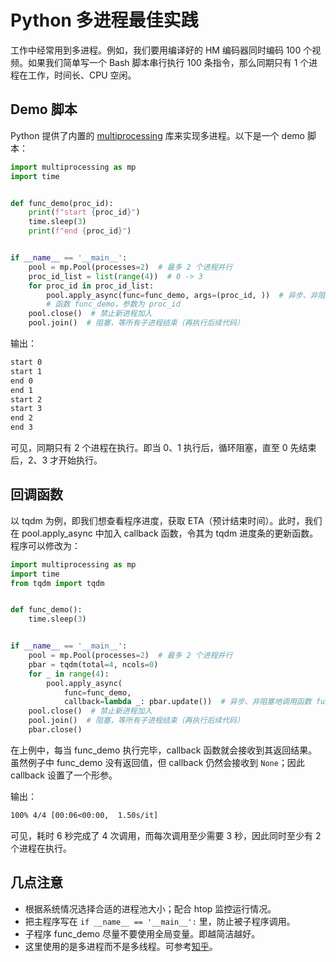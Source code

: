# Python 多进程最佳实践

工作中经常用到多进程。例如，我们要用编译好的 HM 编码器同时编码 100 个视频。如果我们简单写一个 Bash 脚本串行执行 100 条指令，那么同期只有 1 个进程在工作，时间长、CPU 空闲。

## Demo 脚本

Python 提供了内置的 [multiprocessing](https://docs.python.org/3/library/multiprocessing.html) 库来实现多进程。以下是一个 demo 脚本：

```python
import multiprocessing as mp
import time


def func_demo(proc_id):
    print(f"start {proc_id}")
    time.sleep(3)
    print(f"end {proc_id}")


if __name__ == '__main__':
    pool = mp.Pool(processes=2)  # 最多 2 个进程并行
    proc_id_list = list(range(4))  # 0 -> 3
    for proc_id in proc_id_list:
        pool.apply_async(func=func_demo, args=(proc_id, ))  # 异步、非阻塞地调用
        # 函数 func_demo，参数为 proc_id
    pool.close()  # 禁止新进程加入
    pool.join()  # 阻塞，等所有子进程结束（再执行后续代码）
```

输出：

```txt
start 0
start 1
end 0
end 1
start 2
start 3
end 2
end 3
```

可见，同期只有 2 个进程在执行。即当 0、1 执行后，循环阻塞，直至 0 先结束后，2、3 才开始执行。

## 回调函数

以 tqdm 为例，即我们想查看程序进度，获取 ETA（预计结束时间）。此时，我们在 pool.apply_async 中加入 callback 函数，令其为 tqdm 进度条的更新函数。程序可以修改为：

```python
import multiprocessing as mp
import time
from tqdm import tqdm


def func_demo():
    time.sleep(3)


if __name__ == '__main__':
    pool = mp.Pool(processes=2)  # 最多 2 个进程并行
    pbar = tqdm(total=4, ncols=0)
    for _ in range(4):
        pool.apply_async(
            func=func_demo,
            callback=lambda _: pbar.update())  # 异步、非阻塞地调用函数 func_demo
    pool.close()  # 禁止新进程加入
    pool.join()  # 阻塞，等所有子进程结束（再执行后续代码）
    pbar.close()
```

在上例中，每当 func_demo 执行完毕，callback 函数就会接收到其返回结果。虽然例子中 func_demo 没有返回值，但 callback 仍然会接收到 `None`；因此 callback 设置了一个形参。

输出：

```txt
100% 4/4 [00:06<00:00,  1.50s/it]
```

可见，耗时 6 秒完成了 4 次调用，而每次调用至少需要 3 秒，因此同时至少有 2 个进程在执行。

## 几点注意

- 根据系统情况选择合适的进程池大小；配合 htop 监控运行情况。
- 把主程序写在 `if __name__ == '__main__':` 里，防止被子程序调用。
- 子程序 func_demo 尽量不要使用全局变量。即越简洁越好。
- 这里使用的是多进程而不是多线程。可参考[知乎](https://zhuanlan.zhihu.com/p/76343641)。
